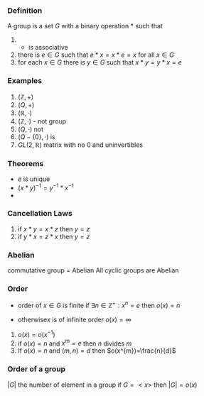 ### Definition 
A group is a set $G$ with a binary operation * such that
1. * is associative
2. there is $e\in G$ such that $e*x=x*e=x$ for all $x \in G$
3. for each $x \in G$ there is $y \in G$ such that $x*y=y*x=e$
### Examples
1. $(\mathbb{Z},+)$ 
2. $(Q,+)$
3. $(\mathbb{R},\cdot)$ 
4. $(\mathbb{Z},\cdot)$ - not group
5. $(Q,\cdot)$ not
6. $(Q-\{ 0 \},\cdot)$ is  
7. $GL(2,\mathbb{R})$ matrix with no 0 and uninvertibles

### Theorems
- $e$ is unique
- $(x*y)^{-1}=y^{-1}*x^{-1}$ 
- 
### Cancellation Laws
1. if $x*y=x*z$ then $y=z$ 
2. if $y*x=z*x$ then $y=z$  

### Abelian
commutative group = Abelian
All cyclic groups are Abelian
### Order
- order of $x \in G$ is finite if $\exists n\in \mathbb{Z}^{+}:x^{n}=e$ then $o(x)=n$

- otherwise$x$ is of infinite order  $o(x)=\infty$  

1. $o(x)=o(x^{-1})$
2. if $o(x)=n$ and $x^{m}=e$ then $n$ divides $m$
3. If $o(x)=n$ and $(m,n)=d$ then $o(x^{m})=\frac{n}{d}$   

### Order of a group
$|G|$ the number of element in a group 
if $G=<x>$ then $|G|=o(x)$   

